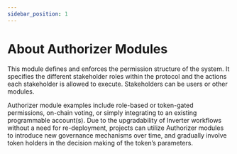 ```yaml
---
sidebar_position: 1
---
```


# About Authorizer Modules

This module defines and enforces the permission structure of the system. It specifies the different stakeholder roles within the protocol and the actions each stakeholder is allowed to execute. Stakeholders can be users or other modules.

Authorizer module examples include role-based or token-gated permissions, on-chain voting, or simply integrating to an existing programmable account(s). Due to the upgradability of Inverter workflows without a need for re-deployment, projects can utilize Authorizer modules to introduce new governance mechanisms over time, and gradually involve token holders in the decision making of the token’s parameters.
